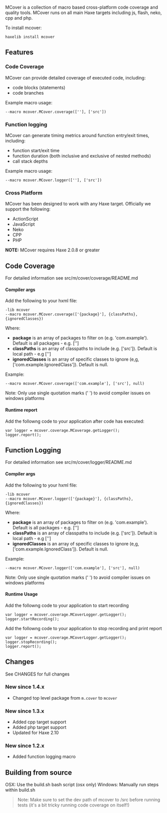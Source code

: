 MCover is a collection of macro based cross-platform code coverage and quality tools. MCover runs on all main Haxe targets including js, flash, neko, cpp and php.

To install mcover:

	haxelib install mcover


Features
---------------------

### Code Coverage

MCover can provide detailed coverage of executed code, including:

* code blocks (statements)
* code branches

Example macro usage:

	--macro mcover.MCover.coverage([''], ['src'])

### Function logging

MCover can generate timing metrics around function entry/exit times, including:

* function start/exit time
* function duration (both inclusive and exclusive of nested methods)
* call stack depths

Example macro usage:

	--macro mcover.MCover.logger([''], ['src'])


### Cross Platform

MCover has been designed to work with any Haxe target. Officially we support the following:

*	ActionScript
*	JavaScript
*	Neko
*	CPP
*	PHP



**NOTE:** MCover requires Haxe 2.0.8 or greater


Code Coverage
---------------------

For detailed information see src/m/cover/coverage/README.md

#### Compiler args

Add the following to your hxml file:

	-lib mcover
	--macro mcover.MCover.coverage(['{package}'], {classPaths}, {ignoredClasses})

Where:

*	**package** is an array of packages to filter on (e.g. 'com.example'). Default is all packages - e.g. ['']
*	**classPaths** is an array of classpaths to include (e.g. ['src']). Default is local path - e.g ['']
*	**ignoredClasses** is an array of specific classes to ignore (e,g, ['com.example.IgnoredClass']). Default is null.


Example:

	--macro mcover.MCover.coverage(['com.example'], ['src'], null)

Note: Only use single quotation marks (' ') to avoid compiler issues on windows platforms

#### Runtime report

Add the followng code to your application after code has executed:

	var logger = mcover.coverage.MCoverage.getLogger();
	logger.report();



Function Logging
---------------------
For detailed information see src/m/cover/logger/README.md

#### Compiler args

Add the following to your hxml file:

	-lib mcover
	--macro mcover.MCover.logger(['{package}'], {classPaths}, {ignoredClasses})

Where:

*	**package** is an array of packages to filter on (e.g. 'com.example'). Default is all packages - e.g. ['']
*	**classPaths** is an array of classpaths to include (e.g. ['src']). Default is local path - e.g ['']
*	**ignoredClasses** is an array of specific classes to ignore (e,g, ['com.example.IgnoredClass']). Default is null.


Example:

	--macro mcover.MCover.logger(['com.example'], ['src'], null)

Note: Only use single quotation marks (' ') to avoid compiler issues on windows platforms


#### Runtime Usage

Add the followng code to your application to start recording

	var logger = mcover.coverage.MCoverLogger.getLogger();
	logger.startRecording();

Add the followng code to your application to stop recording and print report

	var logger = mcover.coverage.MCoverLogger.getLogger();
	logger.stopRecording();
	logger.report();




Changes
----------

See CHANGES for full changes

### New since 1.4.x

* Changed top level package from `m.cover` to `mcover`

### New since 1.3.x

* Added cpp target support
* Added php target support
* Updated for Haxe 2.10

### New since 1.2.x

* Added function logging macro



Building from source
--------------

OSX: Use the build.sh bash script (osx only)
Windows: Manually run steps within build.sh

> Note: Make sure to set the dev path of mcover to /src before running tests (it's a bit tricky running code coverage on itself!)
